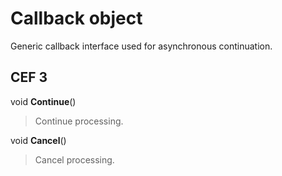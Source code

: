 # Callback object #

Generic callback interface used for asynchronous continuation.

## CEF 3 ##

void **Continue**()

> Continue processing.

void **Cancel**()

> Cancel processing.